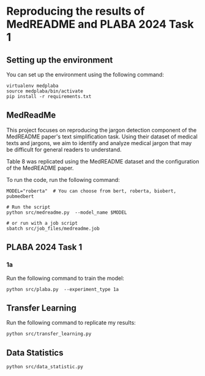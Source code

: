 # Reproducing the results of MedREADME and PLABA 2024 Task 1

## Setting up the environment

You can set up the environment using the following command:

```
virtualenv medplaba
source medplaba/bin/activate
pip install -r requirements.txt
```

## MedReadMe
This project focuses on reproducing the jargon detection component of the MedREADME paper's text simplification task. Using their dataset of medical texts and jargons, we aim to identify and analyze medical jargon that may be difficult for general readers to understand.

Table 8 was replicated using the MedREADME dataset and the configuration of the MedREADME paper.

To run the code, run the following command:
```
MODEL="roberta"  # You can choose from bert, roberta, biobert, pubmedbert

# Run the script
python src/medreadme.py  --model_name $MODEL 

# or run with a job script
sbatch src/job_files/medreadme.job
```


## PLABA 2024 Task 1

### 1a
Run the following command to train the model:
```
python src/plaba.py  --experiment_type 1a
```

## Transfer Learning
Run the following command to replicate my results:
```
python src/transfer_learning.py
```

## Data Statistics
```
python src/data_statistic.py
```










